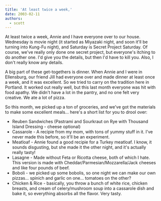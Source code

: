```yaml
---
title: 'At least twice a week,'
date: 2003-02-11
authors:
  - scott
---
```


At least twice a week, Annie and I have everyone over to our house. Wednesday is movie night (it started as Miyazaki night, and soon it'll be turning into Kung-Fu night), and Saturday is Secret Project Saturday. Of course, we've really only done one secret project, but everyone's itching to do another one. I'd give you the details, but then I'd have to kill you. Also, I don't really know any details.

A big part of these get-togethers is dinner. When Annie and I were in Ellensburg, our friend Jill had everyone over and made dinner at least once a week, and it was excellent. So we tried to carry on the tradition here in Portland. It worked out really well, but this last month everyone was hit with food apathy. We didn't have a lot in the pantry, and no one felt very creative. We ate a lot of pizza.

So this month, we picked up a ton of groceries, and we've got the materials to make some excellent meals... here's a short list for you to drool over:

- Reuben Sandwiches (Pastrami and Sourkraut on Rye with Thousand Island Dressing - cheese optional)
- Cassarole - A recipie from my mom, with tons of yummy stuff in it. I've never made this before, so it'll be an experiment.
- Meatloaf - Annie found a good recipie for a Turkey meatloaf. I know, it sounds disgusting, but she made it the other night, and it's actually really tasty!
- Lasagne - Made without Feta or Ricotta cheese, both of which I hate. This version is made with Cheddar/Parmesian/Mozzarella/Jack cheeses and like four pounds of beef.
- Boboli - we picked up some bobolis, so one night we can make our own pizzas... spinich and garlic on one... tomatoes on the other?
- Chicken & Rice - basically, you throw a bunch of white rice, chicken breasts, and cream of celery/mushroom soup into a cassarole dish and bake it, so everything absorbs all the flavor. Very tasty.
